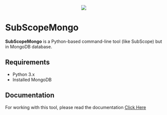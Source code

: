 <div align=center>
 <img src="https://github.com/user-attachments/assets/7ea510c6-dc2e-4e35-b4a8-23635980582f">
</div>

# SubScopeMongo

**SubScopeMongo** is a Python-based command-line tool (like SubScope) but in MongoDB database.

## Requirements
- Python 3.x
- Installed MongoDB

## Documentation
For working with this tool, please read the documentation [Click Here](https://hunthub.notion.site/SubScopeMongo-SSM-13c00baec21080ae87dcf53e466d54fc)
